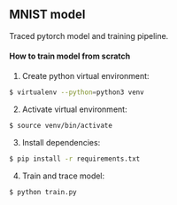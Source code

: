 ## MNIST model

Traced pytorch model and training pipeline.

#### How to train model from scratch

1. Create python virtual environment:
```bash
$ virtualenv --python=python3 venv
```

2. Activate virtual environment:
```bash
$ source venv/bin/activate
```

3. Install dependencies:
```bash
$ pip install -r requirements.txt
```

4. Train and trace model:
```
$ python train.py
```
